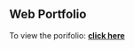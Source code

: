 ## Web Portfolio

To view the porifolio: **[click here](https://hieunghia-information.vercel.app/)**
